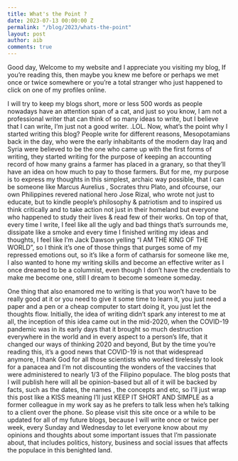 ```yaml
---
title: What's the Point ?
date: 2023-07-13 00:00:00 Z
permalink: "/blog/2023/whats-the-point"
layout: post
author: aib
comments: true
---
```


Good day, 
Welcome to my website and I appreciate you visiting my blog,
If you’re reading this, then maybe you knew me before or perhaps we met once or twice somewhere or you’re a total stranger who just happened to click on one of my profiles online.


I will try to keep my blogs short, more or less 500 words as people nowadays have an attention span of a cat, and just so you know, I am not a professional writer that can think of so many ideas to write, but I believe that I can write, I’m just not a good writer. .LOL. 
Now, what’s the point why I started writing this blog?  People write for different reasons, Mesopotamians back in the day, who were the early inhabitants of the modern day Iraq and Syria were believed to be the one who came up with the first forms of writing, they started writing for the purpose of keeping an accounting record of how many grains a farmer has placed in a granary, so that they’ll have an idea on how much to pay to those farmers. But for me, my purpose is to express my thoughts in this simplest, archaic way possible, that I can be someone like Marcus Aurelius , Socrates thru Plato, and ofcourse, our own Philippines revered national hero Jose Rizal, who wrote not just to educate, but to kindle people’s philosophy & patriotism and to inspired us think critically and to take action not just in their homeland but everyone who happened to study their lives & read few of their works. On top of that, every time I write, I feel like all the ugly and bad things that’s surrounds me, dissipate like a smoke and every time I finished writing my ideas and thoughts, I feel like I’m Jack Dawson yelling “I AM THE KING OF THE WORLD”, so I think it’s one of those things that purges some of my repressed emotions out, so it’s like a form of catharsis for someone like me,  I also wanted to hone my writing skills and become an effective writer as I once dreamed to be a columnist, even though I don’t have the credentials to make me become one, still I dream to become someone someday. 


One thing that also enamored me to writing is that you won’t have to be really good at it or you need to give it some time to learn it, you just need a paper and a pen or a cheap computer to start doing it, you just let the thoughts flow. Initially, the idea of writing didn’t spark any interest to me at all, the inception of this idea came out in the mid-2020, when the COVID-19 pandemic was in its early days that it brought so much destruction everywhere in the world and in every aspect to a person’s life,  that it changed our ways of thinking 2020 and beyond,  But by the time you’re reading this, it’s a good news that COVID-19 is not that widespread anymore, I thank God for all those scientists who worked tirelessly to look for a panacea and I’m not discounting the wonders of the vaccines that were administered to nearly 1/3 of the Filipino populace.
The blog posts that I will publish here will all be opinion-based but all of it will be backed by facts, such as the dates, the names , the concepts and etc, so I'll just wrap this post like a KISS meaning I’ll just KEEP IT SHORT AND SIMPLE as a former colleague in my work say as he prefers to talk less when he’s talking to a client over the phone. So please visit this site once or a while to be updated for all of my future blogs, because I will write once or twice per week, every Sunday and Wednesday to let everyone know about my opinions and thoughts about some important issues that I’m passionate about, that includes politics, history, business and social issues that affects the populace in this benighted land. 







